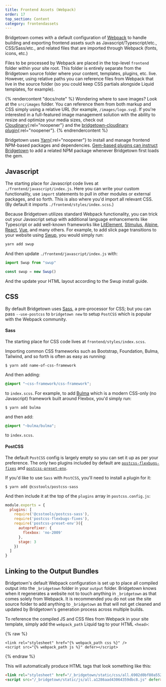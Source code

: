 ```yaml
---
title: Frontend Assets (Webpack)
order: 17
top_section: Content
category: frontendassets
---
```


Bridgetown comes with a default configuration of [Webpack](https://webpack.js.org) to handle building and exporting frontend assets such as Javascript/Typescript/etc., CSS/Sass/etc., and related files that are imported through Webpack (fonts, icons, etc.)

Files to be processed by Webpack are placed in the top-level `frontend` folder within your site root. This folder is entirely separate from the Bridgetown source folder where your content, templates, plugins, etc. live. However, using relative paths you can reference files from Webpack that live in the source folder (so you could keep CSS partials alongside Liquid templates, for example).

{% rendercontent "docs/note" %}
Wondering where to save images? Look at the `src/images` folder. You can reference them from both markup and CSS simply using a relative URL (for example, `/images/logo.svg`). If you're interested in a full-featured image management solution with the ability to resize and optimize your media sizes, check out [Cloudinary](https://www.cloudinary.com){:rel="noopener"} and the [bridgetown-cloudinary plugin](https://github.com/bridgetownrb/bridgetown-cloudinary){:rel="noopener"}.
{% endrendercontent %}

Bridgetown uses [Yarn](https://yarnpkg.com){:rel="noopener"} to install and manage frontend NPM-based packages and dependencies. [Gem-based plugins can instruct Bridgetown](/docs/plugins/gems-and-webpack/) to add a related NPM package whenever Bridgetown first loads the gem.

## Javascript

The starting place for Javascript code lives at `./frontend/javascript/index.js`. Here you can write your custom functionality, use `import` statements to pull in other modules or external packages, and so forth. This is also where you'd import all relevant CSS. (By default it imports `./frontend/styles/index.scss`.)

Because Bridgetown utilizes standard Webpack functionality, you can trick out your Javascript setup with additional language enhancements like Typescript or add well-known frameworks like [LitElement](https://lit-element.polymer-project.org), [Stimulus](https://stimulusjs.org), [Alpine](https://github.com/alpinejs/alpine/), [React](https://reactjs.org), [Vue](https://vuejs.org), and many others. For example, to add slick page transitions to your website using [Swup](https://swup.js.org/), you would simply run:

```sh
yarn add swup
```

And then update `./frontend/javascript/index.js` with:

```js
import Swup from "swup"

const swup = new Swup()
```

And the update your HTML layout according to the Swup install guide.

## CSS

By default Bridgetown uses [Sass](https://sass-lang.com), a pre-processor for CSS; but you can pass `--use-postcss` to `bridgetown new` to setup `PostCSS` which is popular with the Webpack community.

#### Sass

The starting place for CSS code lives at `frontend/styles/index.scss`.

Importing common CSS frameworks such as Bootstrap, Foundation, Bulma, Tailwind, and so forth is often as easy as running:

```shell
$ yarn add name-of-css-framework
```

And then adding:

```css
@import "~css-framework/css-framework";
```

to `index.scss`. For example, to add [Bulma](https://bulma.io) which is a modern CSS-only (no Javascript) framework built around Flexbox, you'd simply run:

```shell
$ yarn add bulma
```

and then add:

```css
@import "~bulma/bulma";
```

to `index.scss`.

#### PostCSS

The default `PostCSS` config is largely empty so you can set it up as per your preference. The only two plugins included by default are [`postcss-flexbugs-fixes`](https://github.com/luisrudge/postcss-flexbugs-fixes) and [`postcss-preset-env`](https://preset-env.cssdb.org).

If you'd like to use `Sass` with `PostCSS`, you'll need to install a plugin for it:

```shell
$ yarn add @csstools/postcss-sass
```

And then include it at the top of the `plugins` array in `postcss.config.js`:

```js
module.exports = {
  plugins: [
    require('@csstools/postcss-sass'),
    require('postcss-flexbugs-fixes'),
    require('postcss-preset-env')({
      autoprefixer: {
        flexbox: 'no-2009'
      },
      stage: 3
    })
  ]
}
```

## Linking to the Output Bundles

Bridgetown's default Webpack configuration is set up to place all compiled output into the `_bridgetown` folder in your `output` folder. Bridgetown knows when it regenerates a website not to touch anything in `_bridgetown` as that comes solely from Webpack. It is recommended you do not use the site source folder to add anything to `_bridgetown` as that will not get cleaned and updated by Bridgetown's generation process across multiple builds.

To reference the compiled JS and CSS files from Webpack in your site template, simply add the `webpack_path` Liquid tag to your HTML `<head>`:

{% raw %}
```liquid
<link rel="stylesheet" href="{% webpack_path css %}" />
<script src="{% webpack_path js %}" defer></script>
```
{% endraw %}

This will automatically produce HTML tags that look something like this:

```html
<link rel="stylesheet" href="/_bridgetown/static/css/all.6902d0bf80a552c79eaa.css"/>
<script src="/_bridgetown/static/js/all.a1286aad43064359dbc8.js" defer></script>
```

